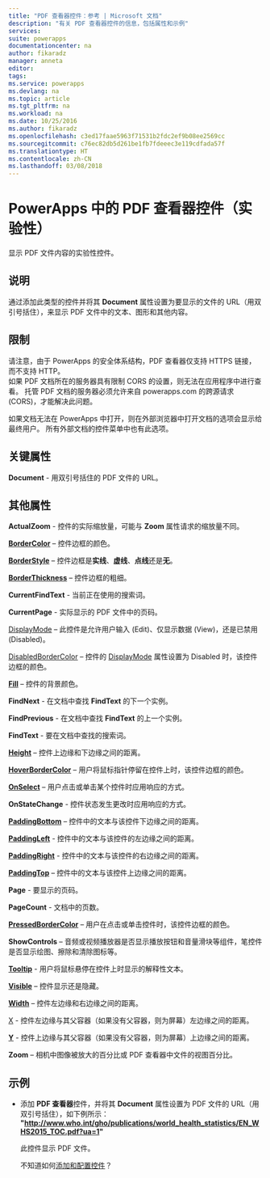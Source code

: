 ```yaml
---
title: "PDF 查看器控件：参考 | Microsoft 文档"
description: "有关 PDF 查看器控件的信息，包括属性和示例"
services: 
suite: powerapps
documentationcenter: na
author: fikaradz
manager: anneta
editor: 
tags: 
ms.service: powerapps
ms.devlang: na
ms.topic: article
ms.tgt_pltfrm: na
ms.workload: na
ms.date: 10/25/2016
ms.author: fikaradz
ms.openlocfilehash: c3ed17faae5963f71531b2fdc2ef9b08ee2569cc
ms.sourcegitcommit: c76ec82db5d261be1fb7fdeeec3e119cdfada57f
ms.translationtype: HT
ms.contentlocale: zh-CN
ms.lasthandoff: 03/08/2018
---
```

# <a name="pdf-viewer-control-experimental-in-powerapps"></a>PowerApps 中的 PDF 查看器控件（实验性）
显示 PDF 文件内容的实验性控件。

## <a name="description"></a>说明
通过添加此类型的控件并将其 **Document** 属性设置为要显示的文件的 URL（用双引号括住），来显示 PDF 文件中的文本、图形和其他内容。

## <a name="limitations"></a>限制
请注意，由于 PowerApps 的安全体系结构，PDF 查看器仅支持 HTTPS 链接，而不支持 HTTP。  
如果 PDF 文档所在的服务器具有限制 CORS 的设置，则无法在应用程序中进行查看。  托管 PDF 文档的服务器必须允许来自 powerapps.com 的跨源请求 (CORS)，才能解决此问题。

如果文档无法在 PowerApps 中打开，则在外部浏览器中打开文档的选项会显示给最终用户。  所有外部文档的控件菜单中也有此选项。

## <a name="key-properties"></a>关键属性
**Document** - 用双引号括住的 PDF 文件的 URL。

## <a name="additional-properties"></a>其他属性
**ActualZoom** - 控件的实际缩放量，可能与 **Zoom** 属性请求的缩放量不同。

**[BorderColor](properties-color-border.md)** – 控件边框的颜色。

**[BorderStyle](properties-color-border.md)** – 控件边框是**实线**、**虚线**、**点线**还是**无**。

**[BorderThickness](properties-color-border.md)** – 控件边框的粗细。

**CurrentFindText** - 当前正在使用的搜索词。

**CurrentPage** - 实际显示的 PDF 文件中的页码。

[DisplayMode](properties-core.md) – 此控件是允许用户输入 (Edit)、仅显示数据 (View)，还是已禁用 (Disabled)。

[DisabledBorderColor](properties-color-border.md) – 控件的 [DisplayMode](properties-core.md) 属性设置为 Disabled 时，该控件边框的颜色。

**[Fill](properties-color-border.md)** – 控件的背景颜色。

**FindNext** - 在文档中查找 **FindText** 的下一个实例。

**FindPrevious** - 在文档中查找 **FindText** 的上一个实例。

**FindText** - 要在文档中查找的搜索词。

**[Height](properties-size-location.md)** – 控件上边缘和下边缘之间的距离。

**[HoverBorderColor](properties-color-border.md)** – 用户将鼠标指针停留在控件上时，该控件边框的颜色。

**[OnSelect](properties-core.md)** – 用户点击或单击某个控件时应用响应的方式。

**OnStateChange** - 控件状态发生更改时应用响应的方式。

**[PaddingBottom](properties-size-location.md)** – 控件中的文本与该控件下边缘之间的距离。

**[PaddingLeft](properties-size-location.md)** - 控件中的文本与该控件的左边缘之间的距离。

**[PaddingRight](properties-size-location.md)** - 控件中的文本与该控件的右边缘之间的距离。

**[PaddingTop](properties-size-location.md)** – 控件中的文本与该控件上边缘之间的距离。

**Page** - 要显示的页码。

**PageCount** - 文档中的页数。

**[PressedBorderColor](properties-color-border.md)** – 用户在点击或单击控件时，该控件边框的颜色。

**ShowControls** – 音频或视频播放器是否显示播放按钮和音量滑块等组件，笔控件是否显示绘图、擦除和清除图标等。

**[Tooltip](properties-core.md)** - 用户将鼠标悬停在控件上时显示的解释性文本。

**[Visible](properties-core.md)** – 控件显示还是隐藏。

**[Width](properties-size-location.md)** – 控件左边缘和右边缘之间的距离。

[X](properties-size-location.md) - 控件左边缘与其父容器（如果没有父容器，则为屏幕）左边缘之间的距离。

**[Y](properties-size-location.md)** - 控件上边缘与其父容器（如果没有父容器，则为屏幕）上边缘之间的距离。

**Zoom** – 相机中图像被放大的百分比或 PDF 查看器中文件的视图百分比。

## <a name="example"></a>示例
* 添加 **PDF 查看器**控件，并将其 **Document** 属性设置为 PDF 文件的 URL（用双引号括住），如下例所示：<br>
  **"http://www.who.int/gho/publications/world_health_statistics/EN_WHS2015_TOC.pdf?ua=1"**

    此控件显示 PDF 文件。

    不知道如何[添加和配置控件](../add-configure-controls.md)？
